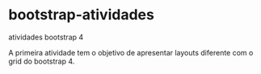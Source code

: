 # bootstrap-atividades
atividades bootstrap 4

A primeira atividade tem o objetivo de apresentar layouts diferente com o grid do bootstrap 4.
